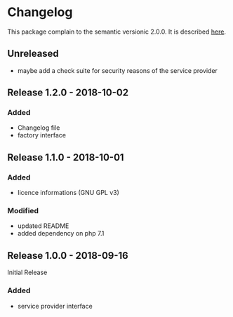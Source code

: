 # Changelog

This package complain to the semantic versionic 2.0.0.
It is described [here](https://semver.org/).

## Unreleased

- maybe add a check suite for security reasons of the service provider

## Release 1.2.0 - 2018-10-02

### Added
+ Changelog file
+ factory interface

## Release 1.1.0 - 2018-10-01

### Added
+ licence informations (GNU GPL v3)

### Modified
+ updated README
+ added dependency on php 7.1

## Release 1.0.0 - 2018-09-16

Initial Release

### Added
+ service provider interface 